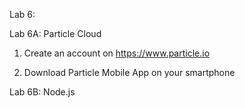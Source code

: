 Lab 6:

Lab 6A: Particle Cloud
1. Create an account on https://www.particle.io

2. Download Particle Mobile App on your smartphone

Lab 6B: Node.js

